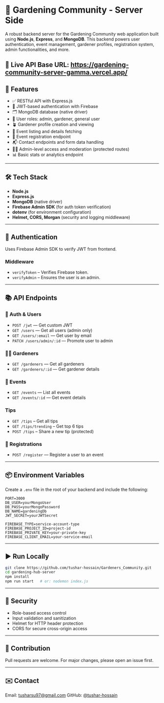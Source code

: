 # 🌱 Gardening Community - Server Side

A robust backend server for the Gardening Community web application built using **Node.js**, **Express**, and **MongoDB**. This backend powers user authentication, event management, gardener profiles, registration system, admin functionalities, and more.

## 🚀 Live API Base URL: https://gardening-community-server-gamma.vercel.app/



## 🚀 Features

- ✅ RESTful API with Express.js
- 🔐 JWT-based authentication with Firebase
- 🗂️ MongoDB database (native driver)
- 👤 User roles: admin, gardener, general user
- 🪴 Gardener profile creation and viewing
- 📅 Event listing and details fetching
- 📝 Event registration endpoint
- 📬 Contact endpoints and form data handling
- 🧑‍🌾 Admin-level access and moderation (protected routes)
- 📊 Basic stats or analytics endpoint

---

## 🛠️ Tech Stack

- **Node.js**
- **Express.js**
- **MongoDB** (native driver)
- **Firebase Admin SDK** (for auth token verification)
- **dotenv** (for environment configuration)
- **Helmet, CORS, Morgan** (security and logging middleware)

---

## 🔐 Authentication

Uses Firebase Admin SDK to verify JWT from frontend.

### Middleware

- `verifyToken` – Verifies Firebase token.
- `verifyAdmin` – Ensures the user is an admin.

---

## 📚 API Endpoints

### 🔐 Auth & Users

- `POST /jwt` — Get custom JWT
- `GET /users` — Get all users (admin only)
- `GET /users/:email` — Get user by email
- `PATCH /users/admin/:id` — Promote user to admin

### 🧑‍🌾 Gardeners

- `GET /gardeners` — Get all gardeners
- `GET /gardeners/:id` — Get gardener details

### 📅 Events

- `GET /events` — List all events
- `GET /events/:id` — Get event details

### Tips

- `GET /tips` – Get all tips
- `GET /tips/trending` – Get top 6 tips
- `POST /tips` – Share a new tip (protected)

### 📝 Registrations

- `POST /register` — Register a user to an event

---

## 📦 Environment Variables

Create a `.env` file in the root of your backend and include the following:

```
PORT=3000
DB_USER=yourMongoUser
DB_PASS=yourMongoPassword
DB_NAME=gardeningDb
JWT_SECRET=yourJWTSecret

FIREBASE_TYPE=service-account-type
FIREBASE_PROJECT_ID=project-id
FIREBASE_PRIVATE_KEY=your-private-key
FIREBASE_CLIENT_EMAIL=your-service-email
```

---

## ▶️ Run Locally

```bash
git clone https://github.com/tushar-hossain/Gardeners_Community.git
cd gardening-hub-server
npm install
npm run start   # or: nodemon index.js
```

---

## 🔐 Security

- Role-based access control
- Input validation and sanitization
- Helmet for HTTP header protection
- CORS for secure cross-origin access

---

## 🤝 Contribution

Pull requests are welcome. For major changes, please open an issue first.

---

## ✉️ Contact

Email: tusharsu97@gmail.com
GitHub: [@tushar-hossain](https://github.com/tushar-hossain)
